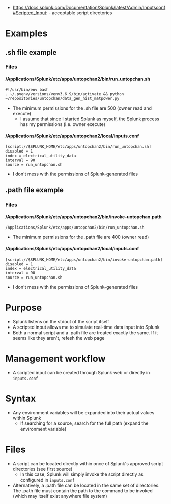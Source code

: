 - https://docs.splunk.com/Documentation/Splunk/latest/Admin/Inputsconf#Scripted_Input: - acceptable script directories
# Examples
## .sh file example
### Files
#### /Applications/Splunk/etc/apps/untopchan2/bin/run_untopchan.sh
```
#!/usr/bin/env bash
. ~/.pyenv/versions/venv3.6.9/bin/activate && python ~/repositories/untopchan/data_gen_hist_matpower.py
```
- The minimum permissions for the .sh file are 500 (owner read and execute)
  - I assume that since I started Splunk as myself, the Splunk process has my permissions (i.e. owner execute)
#### /Applications/Splunk/etc/apps/untopchan2/local/inputs.conf 
```
[script://$SPLUNK_HOME/etc/apps/untopchan2/bin/run_untopchan.sh]
disabled = 1
index = electrical_utility_data
interval = 90
source = run_untopchan.sh
```
- I don't mess with the permissions of Splunk-generated files
## .path file example
### Files
#### /Applications/Splunk/etc/apps/untopchan2/bin/invoke-untopchan.path
```
/Applications/Splunk/etc/apps/untopchan2/bin/run_untopchan.sh
```
- The minimum permissions for the .path file are 400 (owner read)
#### /Applications/Splunk/etc/apps/untopchan2/local/inputs.conf
```
[script://$SPLUNK_HOME/etc/apps/untopchan2/bin/invoke-untopchan.path]
disabled = 1
index = electrical_utility_data
interval = 90
source = run_untopchan.sh
```
- I don't mess with the permissions of Splunk-generated files
# Purpose
- Splunk listens on the stdout of the script itself
- A scripted input allows me to simulate real-time data input into Splunk
- Both a normal script and a .path file are treated exactly the same. If it seems like they aren't, refesh the web page
# Management workflow
- A scripted input can be created through Splunk web or directly in `inputs.conf`
# Syntax
- Any environment variables will be expanded into their actual values within Splunk
  - If searching for a source, search for the full path (expand the environment variable)
# Files
- A script can be located directly within once of Splunk's approved script directories (see first source)
  - In this case, Splunk will simply invoke the script directly as configured in `inputs.conf`
- Alternatively, a .path file can be located in the same set of directories. The .path file must contain the path to the command to be invoked (which
  may itself exist anywhere file system)